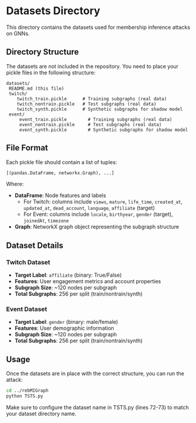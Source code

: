 # Datasets Directory

This directory contains the datasets used for membership inference attacks on GNNs.

## Directory Structure

The datasets are not included in the repository. You need to place your pickle files in the following structure:

```
datasets/
 README.md (this file)
 twitch/
    twitch_train.pickle      # Training subgraphs (real data)
    twitch_nontrain.pickle   # Test subgraphs (real data)
    twitch_synth.pickle      # Synthetic subgraphs for shadow model
 event/
     event_train.pickle        # Training subgraphs (real data)
     event_nontrain.pickle     # Test subgraphs (real data)
     event_synth.pickle        # Synthetic subgraphs for shadow model
```

## File Format

Each pickle file should contain a list of tuples:
```python
[(pandas.DataFrame, networkx.Graph), ...]
```

Where:
- **DataFrame**: Node features and labels
  - For Twitch: columns include `views`, `mature`, `life_time`, `created_at`, `updated_at`, `dead_account`, `language`, `affiliate` (target)
  - For Event: columns include `locale`, `birthyear`, `gender` (target), `joinedAt`, `timezone`
- **Graph**: NetworkX graph object representing the subgraph structure

## Dataset Details

### Twitch Dataset
- **Target Label**: `affiliate` (binary: True/False)
- **Features**: User engagement metrics and account properties
- **Subgraph Size**: ~120 nodes per subgraph
- **Total Subgraphs**: 256 per split (train/nontrain/synth)

### Event Dataset
- **Target Label**: `gender` (binary: male/female)
- **Features**: User demographic information
- **Subgraph Size**: ~120 nodes per subgraph
- **Total Subgraphs**: 256 per split (train/nontrain/synth)

## Usage

Once the datasets are in place with the correct structure, you can run the attack:

```bash
cd ../rebMIGraph
python TSTS.py
```

Make sure to configure the dataset name in TSTS.py (lines 72-73) to match your dataset directory name.